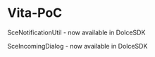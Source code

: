 # Vita-PoC

SceNotificationUtil - now available in DolceSDK

SceIncomingDialog - now available in DolceSDK
